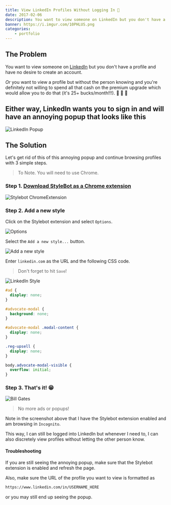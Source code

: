 ```yaml
---
title: View LinkedIn Profiles Without Logging In 👀
date: 2017-02-06
description: You want to view someone on LinkedIn but you don't have a profile and have no desire to create an account.
banner: https://i.imgur.com/10PHLUS.png
categories:
    - portfolio
---
```


## The Problem

You want to view someone on [LinkedIn](https://linkedin.com/in/fvcproductions) but you don't have a profile and have no desire to create an account.

_Or_ you want to view a profile but without the person knowing and you're definitely not willing to spend all that cash on the premium upgrade which would allow you to do that (it's 25+ bucks/month!!!). 💸 💸 💸

## Either way, LinkedIn wants you to sign in and will have an annoying popup that looks like this

![LinkedIn Popup](https://i.imgur.com/38oabN0.png)

## The Solution

Let's get rid of this of this annoying popup and continue browsing profiles with 3 simple steps.

> To Note. You will need to use Chrome.

### Step 1. [Download StyleBot as a Chrome extension](https://chrome.google.com/webstore/detail/stylebot/oiaejidbmkiecgbjeifoejpgmdaleoha?hl=en)

![Stylebot ChromeExtension](https://fvcproductions.files.wordpress.com/2017/01/stylebot-chrome-web-store.png)

### Step 2. Add a new style

Click on the Stylebot extension and select `Options`.

![Options](https://i.imgur.com/yVoibzs.png)

Select the `Add a new style...` button.

![Add a new style](https://i.imgur.com/so4wcql.png)

Enter `linkedin.com` as the URL and the following CSS code.

> Don't forget to hit `Save`!

![LinkedIn Style](https://i.imgur.com/0XB0v4k.png)

```css
#ad {
  display: none;
}

#advocate-modal {
  background: none;
}

#advocate-modal .modal-content {
  display: none;
}

.reg-upsell {
  display: none;
}

body.advocate-modal-visible {
  overflow: initial;
}
```

### Step 3. That's it! 😁

![Bill Gates](https://i.imgur.com/10PHLUS.png)

> No more ads or popups!

Note in the screenshot above that I have the Stylebot extension enabled and am browsing in `Incognito`.

This way, I can still be logged into LinkedIn but whenever I need to, I can also discretely view profiles without letting the other person know.

#### Troubleshooting

If you are still seeing the annoying popup, make sure that the Stylebot extension is enabled and refresh the page.

Also, make sure the URL of the profile you want to view is formatted as

```txt
https://www.linkedin.com/in/USERNAME_HERE
```

or you may still end up seeing the popup.
